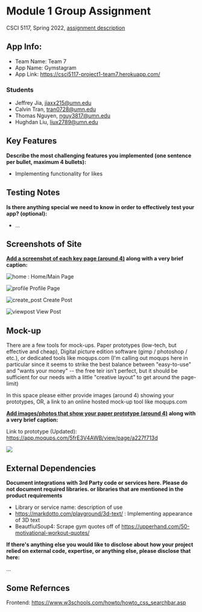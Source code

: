 # Module 1 Group Assignment

CSCI 5117, Spring 2022, [assignment description](https://canvas.umn.edu/courses/291031/pages/project-1)

## App Info:

* Team Name: Team 7
* App Name: Gymstagram
* App Link: https://csci5117-project1-team7.herokuapp.com/

### Students

* Jeffrey Jia, jiaxx215@umn.edu
* Calvin Tran, tran0728@umn.edu
* Thomas Nguyen, nguy3817@umn.edu
* Hughdan Liu, liux2789@umn.edu


## Key Features

**Describe the most challenging features you implemented
(one sentence per bullet, maximum 4 bullets):**

* Implementing functionality for likes

## Testing Notes

**Is there anything special we need to know in order to effectively test your app? (optional):**

* ...


## Screenshots of Site

**[Add a screenshot of each key page (around 4)](https://stackoverflow.com/questions/10189356/how-to-add-screenshot-to-readmes-in-github-repository)
along with a very brief caption:**

![home](https://user-images.githubusercontent.com/72582693/159814898-a87fb9b3-831a-4765-a95b-48dad0e02bd0.JPG) : Home/Main Page


![profile](https://user-images.githubusercontent.com/72582693/159815020-cea7ae5a-6520-48d3-989c-9be70825e9fc.JPG) Profile Page

![create_post](https://user-images.githubusercontent.com/72582693/159815158-038c426c-c261-4ef2-8d04-0f646f3484b5.JPG) Create Post


![viewpost](https://user-images.githubusercontent.com/72582693/159821419-9d260c16-fe9b-497a-8ea5-b0b6a7570df2.JPG) View Post



## Mock-up 

There are a few tools for mock-ups. Paper prototypes (low-tech, but effective and cheap), Digital picture edition software (gimp / photoshop / etc.), or dedicated tools like moqups.com (I'm calling out moqups here in particular since it seems to strike the best balance between "easy-to-use" and "wants your money" -- the free teir isn't perfect, but it should be sufficient for our needs with a little "creative layout" to get around the page-limit)

In this space please either provide images (around 4) showing your prototypes, OR, a link to an online hosted mock-up tool like moqups.com

**[Add images/photos that show your paper prototype (around 4)](https://stackoverflow.com/questions/10189356/how-to-add-screenshot-to-readmes-in-github-repository) along with a very brief caption:**

Link to prototype (Updated): https://app.moqups.com/5frE3V4AWB/view/page/a227f713d

![](https://media.giphy.com/media/26ufnwz3wDUli7GU0/giphy.gif)


## External Dependencies

**Document integrations with 3rd Party code or services here.
Please do not document required libraries. or libraries that are mentioned in the product requirements**

* Library or service name: description of use
* https://markdotto.com/playground/3d-text/ : Implementing appearance of 3D text
* BeautfiulSoup4: Scrape gym quotes off of https://upperhand.com/50-motivational-workout-quotes/

**If there's anything else you would like to disclose about how your project
relied on external code, expertise, or anything else, please disclose that
here:**

...

## Some Refernces
Frontend:
https://www.w3schools.com/howto/howto_css_searchbar.asp
